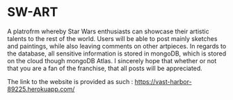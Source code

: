 # SW-ART

A platrofrm whereby Star Wars enthusiasts can showcase their artistic talents to the rest of the world. Users will be able to post mainly sketches and paintings, while also leaving comments on other artpieces. In regards to the database, all sensitive information is stored in mongoDB, which is stored on the cloud though mongoDB Atlas. I sincerely hope that whether or not that you are a fan of the franchise, that all posts will be appreciated.

The link to the website is provided as such : https://vast-harbor-89225.herokuapp.com/


